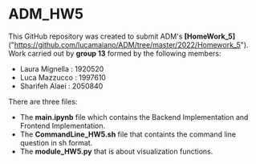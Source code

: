 # ADM_HW5

This GitHub repository was created to submit ADM's **[HomeWork_5]**("https://github.com/lucamaiano/ADM/tree/master/2022/Homework_5"). Work carried out by **group 13** formed by the following members:

- Laura Mignella : 1920520
- Luca Mazzucco : 1997610
- Sharifeh Alaei : 2050840

There are three files:

* The **main.ipynb** file which contains the Backend Implementation and Frontend Implementation.
* The **CommandLine_HW5.sh** file that containts the command line question in sh format.
* The **module_HW5.py**  that is about visualization functions.
